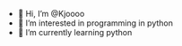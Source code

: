 - 👋 Hi, I’m @Kjoooo
- 👀 I’m interested in programming in python
- 🌱 I’m currently learning python

<!---
Kjoooo/Kjoooo is a ✨ special ✨ repository because its `README.md` (this file) appears on your GitHub profile.
You can click the Preview link to take a look at your changes.
--->
